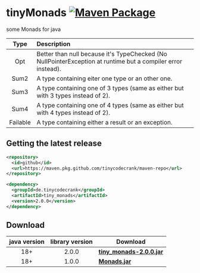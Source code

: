 # tinyMonads [![Maven Package](https://github.com/tinycodecrank/tinyMonads/actions/workflows/maven-publish.yml/badge.svg)](https://github.com/tinycodecrank/tinyMonads/actions/workflows/maven-publish.yml)
some Monads for java

Type | Description
:--: | :----------
Opt | Better than null because it's TypeChecked (No NullPointerException at runtime but a compiler error instead).
Sum2 | A type containing eiter one type or an other one.
Sum3 | A type containing one of 3 types (same as either but with 3 types instead of 2).
Sum4 | A type containing one of 4 types (same as either but with 4 types instead of 2).
Failable | A type containing either a result or an exception.

## Getting the latest release

```xml
<repository>
  <id>github</id>
  <url>https://maven.pkg.github.com/tinycodecrank/maven-repo</url>
</repository>
```

```xml
<dependency>
  <groupId>de.tinycodecrank</groupId>
  <artifactId>tiny_monads</artifactId>
  <version>2.0.0</version>
</dependency>
```

## Download

java version | library version | Download
:----------: | :-------------: | --------
18+          | 2.0.0           | [**tiny_monads-2.0.0.jar**](https://github-registry-files.githubusercontent.com/731108692/7c3c4200-9a02-11ee-81ac-20ae686cb0b0?X-Amz-Algorithm=AWS4-HMAC-SHA256&X-Amz-Credential=AKIAIWNJYAX4CSVEH53A%2F20231228%2Fus-east-1%2Fs3%2Faws4_request&X-Amz-Date=20231228T154413Z&X-Amz-Expires=300&X-Amz-Signature=59e1c7f9b43ee20c1b79f6a56a3b7fe0b8da4c2986b4b2868b452768927ba954&X-Amz-SignedHeaders=host&actor_id=0&key_id=0&repo_id=731108692&response-content-disposition=filename%3Dtiny_monads-2.0.0.jar&response-content-type=application%2Foctet-stream)
18+          | 1.0.0           | [**Monads.jar**](https://github.com/tinycodecrank/tinyMonads/releases/download/v1.0.0/Monads.jar)

